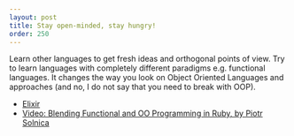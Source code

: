 ```yaml
---
layout: post
title: Stay open-minded, stay hungry!
order: 250
---
```


Learn other languages to get fresh ideas and orthogonal points of view. Try to learn languages with completely different paradigms e.g. functional languages. It changes the way you look on Object Oriented Languages and approaches (and no, I do not say that you need to break with OOP).

* [Elixir](elixir-lang.org)
* [Video: Blending Functional and OO Programming in Ruby, by Piotr Solnica](https://www.youtube.com/watch?v=rMxurF4oqsc) 